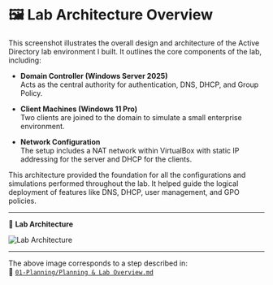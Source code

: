 # 🖼️ Lab Architecture Overview

This screenshot illustrates the overall design and architecture of the Active Directory lab environment I built. It outlines the core components of the lab, including:

- **Domain Controller (Windows Server 2025)** <br />
    Acts as the central authority for authentication, DNS, DHCP, and Group Policy.

- **Client Machines (Windows 11 Pro)** <br />
    Two clients are joined to the domain to simulate a small enterprise environment.

- **Network Configuration** <br />
    The setup includes a NAT network within VirtualBox with static IP addressing for the server and DHCP for the clients.

This architecture provided the foundation for all the configurations and simulations performed throughout the lab. It helped guide the logical deployment of features like DNS, DHCP, user management, and GPO policies.

---

📸 **Lab Architecture**

![Lab Architecture](https://github.com/user-attachments/assets/9e0f2334-a862-4b43-ac28-52cf6861c98d)

---

The above image corresponds to a step described in:<br /> 
📂 [`01-Planning/Planning & Lab Overview.md`](https://github.com/Hugh-Kumbi/Hugh-Kumbi-Active-Directory-Lab/blob/main/01-Planning/Planning%20%26%20Lab%20Overview.md)

